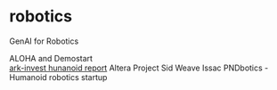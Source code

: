 # robotics
GenAI for Robotics

ALOHA and Demostart  
[ark-invest hunanoid report](https://www.ark-invest.com/articles/analyst-research/how-ark-is-thinking-about-humanoid-robotics)
Altera Project Sid
Weave Issac
PNDbotics - Humanoid robotics startup
